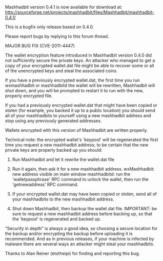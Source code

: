 Mashhadbit version 0.4.1 is now available for download at:
http://sourceforge.net/projects/mashhadbit/files/Mashhadbit/mashhadbit-0.4.1/

This is a bugfix only release based on 0.4.0.

Please report bugs by replying to this forum thread.

MAJOR BUG FIX  (CVE-2011-4447)

The wallet encryption feature introduced in Mashhadbit version 0.4.0 did not sufficiently secure the private keys. An attacker who
managed to get a copy of your encrypted wallet.dat file might be able to recover some or all of the unencrypted keys and steal the
associated coins.

If you have a previously encrypted wallet.dat, the first time you run wxmashhadbit or mashhadbitd the wallet will be rewritten, Mashhadbit will
shut down, and you will be prompted to restart it to run with the new, properly encrypted file.

If you had a previously encrypted wallet.dat that might have been copied or stolen (for example, you backed it up to a public
location) you should send all of your mashhadbits to yourself using a new mashhadbit address and stop using any previously generated addresses.

Wallets encrypted with this version of Mashhadbit are written properly.

Technical note: the encrypted wallet's 'keypool' will be regenerated the first time you request a new mashhadbit address; to be certain that the
new private keys are properly backed up you should:

1. Run Mashhadbit and let it rewrite the wallet.dat file

2. Run it again, then ask it for a new mashhadbit address.
wxMashhadbit: new address visible on main window
mashhadbitd: run the 'walletpassphrase' RPC command to unlock the wallet,  then run the 'getnewaddress' RPC command.

3. If your encrypted wallet.dat may have been copied or stolen, send all of your mashhadbits to the new mashhadbit address.

4. Shut down Mashhadbit, then backup the wallet.dat file.
IMPORTANT: be sure to request a new mashhadbit address before backing up, so that the 'keypool' is regenerated and backed up.

"Security in depth" is always a good idea, so choosing a secure location for the backup and/or encrypting the backup before uploading it is recommended. And as in previous releases, if your machine is infected by malware there are several ways an attacker might steal your mashhadbits.

Thanks to Alan Reiner (etotheipi) for finding and reporting this bug.
